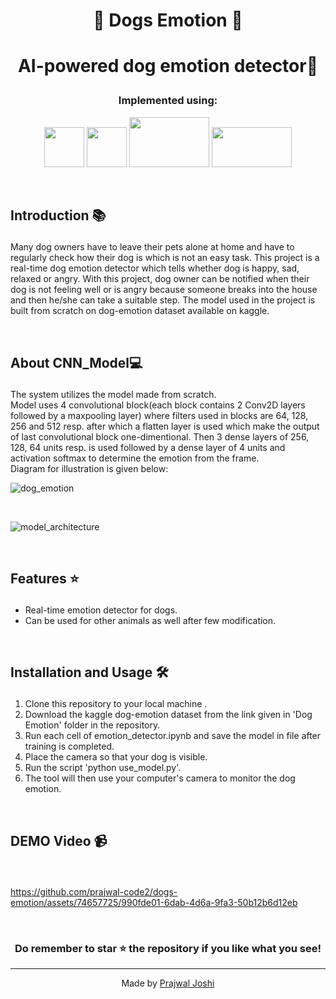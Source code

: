 #  <p align ="center" height="40px" width="40px">🐶 Dogs Emotion 🐶 </p>

#  <p align ="center" height="40px" width="40px">  AI-powered dog emotion detector🤖 </p>



### <p align ="center"> Implemented using: </p>
<p align ="center">
<a href="https://www.python.org/" target="_blank" rel="noreferrer">   <img src="https://upload.wikimedia.org/wikipedia/commons/thumb/c/c3/Python-logo-notext.svg/800px-Python-logo-notext.svg.png" width="64" height="64" /></a>
<a href="https://opencv.org/" target="_blank" rel="noreferrer">   <img src="https://opencv.org/wp-content/uploads/2022/05/logo.png" width="64" height="64" /></a> 
<a href="https://www.tensorflow.org/" target="_blank" rel="noreferrer">   <img src="https://github.com/prajwal-code2/dogs-emotion/assets/74657725/92956e76-9975-48fe-b253-66073a64aa58" width="128" height="80" /></a>
<a href="https://keras.io/" target="_blank" rel="noreferrer">   <img src="https://github.com/prajwal-code2/dogs-emotion/assets/74657725/ed5ce50e-409e-4d3a-b4fc-f0853efb1bf9" width="128" height="64" /></a>  
</p>

<br>

##     <p align = "left"> Introduction 📚 </p>

Many dog owners have to leave their pets alone at home and have to regularly check how their dog is which is not an easy task. This project is a real-time dog emotion detector which tells whether dog is happy, sad, relaxed or angry. With this project, dog owner can be notified when their dog is not feeling well or is angry because someone breaks into the house and then he/she can take a suitable step. The model used in the project is built from scratch on dog-emotion dataset available on kaggle.  

<br>

##     <p align = "left">About CNN_Model💻 </p>

The system utilizes the model made from scratch. <br>Model uses 4 convolutional block(each block contains 2 Conv2D layers followed by a maxpooling layer) where filters used in blocks are 64, 128, 256 and 512 resp. after which a flatten layer is used which make the output of last convolutional block one-dimentional. Then 3 dense layers of 256, 128, 64 units resp. is used followed by a dense layer of 4 units and activation softmax to determine the emotion from the frame.<br> Diagram for illustration is given below:<br>

![dog_emotion](https://github.com/prajwal-code2/dogs-emotion/assets/74657725/8fda3d39-9e79-4417-850e-d131af2b52b2)

<br>

![model_architecture](https://github.com/prajwal-code2/dogs-emotion/assets/74657725/5ea92473-d63b-46d4-840e-f1a930a337cc)


<br>

##     <p align = "left"> Features ⭐ </p>
 -  Real-time emotion detector for dogs.
 -  Can be used for other animals as well after few modification.

<br>

##     <p align = "left"> Installation and Usage 🛠️ </p>
1. Clone this repository to your local machine .
2. Download the kaggle dog-emotion dataset from the link given in 'Dog Emotion' folder in the repository.
3. Run each cell of emotion_detector.ipynb and save the model in file after training is completed. 
4. Place the camera so that your dog is visible.
5. Run the script 'python use_model.py'.
6. The tool will then use your computer's camera to monitor the dog emotion.

<br>

##     <p align = "left"> DEMO Video 📹 </p>

<br>



https://github.com/prajwal-code2/dogs-emotion/assets/74657725/990fde01-6dab-4d6a-9fa3-50b12b6d12eb



<br>

### <p align ="center"> Do remember to star ⭐ the repository if you like what you see!</p>

---


<div align="center">
  Made by <a href="https://github.com/prajwal-code2">Prajwal Joshi</a>
</div>
